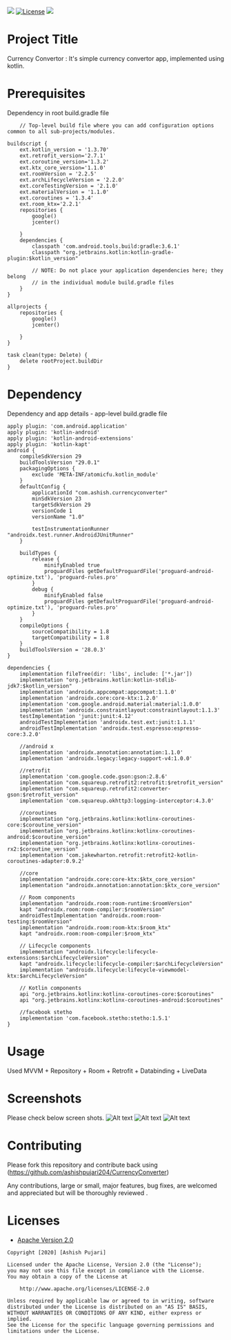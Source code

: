 
[![](https://img.shields.io/badge/API-22%2B-brightgreen.svg?style=flat)](https://android-arsenal.com/api?level=22)
[![License](https://img.shields.io/badge/License-Apache%202.0-blue.svg)](https://opensource.org/licenses/Apache-2.0)
[![](https://img.shields.io/badge/Support-Linkedin-brightgreen)](https://in.linkedin.com/in/ashish-pujari-b2655166)
# Project Title 

Currency Convertor : It's simple currency convertor app, implemented using kotlin.

# Prerequisites

Dependency in root build.gradle file

```
	// Top-level build file where you can add configuration options common to all sub-projects/modules.

buildscript {
    ext.kotlin_version = '1.3.70'
    ext.retrofit_version='2.7.1'
    ext.coroutine_version='1.3.2'
    ext.ktx_core_version='1.1.0'
    ext.roomVersion = '2.2.5'
    ext.archLifecycleVersion = '2.2.0'
    ext.coreTestingVersion = '2.1.0'
    ext.materialVersion = '1.1.0'
    ext.coroutines = '1.3.4'
    ext.room_ktx='2.2.1'
    repositories {
        google()
        jcenter()
        
    }
    dependencies {
        classpath 'com.android.tools.build:gradle:3.6.1'
        classpath "org.jetbrains.kotlin:kotlin-gradle-plugin:$kotlin_version"

        // NOTE: Do not place your application dependencies here; they belong
        // in the individual module build.gradle files
    }
}

allprojects {
    repositories {
        google()
        jcenter()
        
    }
}

task clean(type: Delete) {
    delete rootProject.buildDir
}

 ```
# Dependency

Dependency and app details -  app-level build.gradle file

```
apply plugin: 'com.android.application'
apply plugin: 'kotlin-android'
apply plugin: 'kotlin-android-extensions'
apply plugin: 'kotlin-kapt'
android {
    compileSdkVersion 29
    buildToolsVersion "29.0.1"
    packagingOptions {
        exclude 'META-INF/atomicfu.kotlin_module'
    }
    defaultConfig {
        applicationId "com.ashish.currencyconverter"
        minSdkVersion 23
        targetSdkVersion 29
        versionCode 1
        versionName "1.0"

        testInstrumentationRunner "androidx.test.runner.AndroidJUnitRunner"
    }

    buildTypes {
        release {
            minifyEnabled true
            proguardFiles getDefaultProguardFile('proguard-android-optimize.txt'), 'proguard-rules.pro'
        }
        debug {
            minifyEnabled false
            proguardFiles getDefaultProguardFile('proguard-android-optimize.txt'), 'proguard-rules.pro'
        }
    }
    compileOptions {
        sourceCompatibility = 1.8
        targetCompatibility = 1.8
    }
    buildToolsVersion = '28.0.3'
}

dependencies {
    implementation fileTree(dir: 'libs', include: ['*.jar'])
    implementation "org.jetbrains.kotlin:kotlin-stdlib-jdk7:$kotlin_version"
    implementation 'androidx.appcompat:appcompat:1.1.0'
    implementation 'androidx.core:core-ktx:1.2.0'
    implementation 'com.google.android.material:material:1.0.0'
    implementation 'androidx.constraintlayout:constraintlayout:1.1.3'
    testImplementation 'junit:junit:4.12'
    androidTestImplementation 'androidx.test.ext:junit:1.1.1'
    androidTestImplementation 'androidx.test.espresso:espresso-core:3.2.0'

    //android x
    implementation 'androidx.annotation:annotation:1.1.0'
    implementation 'androidx.legacy:legacy-support-v4:1.0.0'

    //retrofit
    implementation 'com.google.code.gson:gson:2.8.6'
    implementation "com.squareup.retrofit2:retrofit:$retrofit_version"
    implementation "com.squareup.retrofit2:converter-gson:$retrofit_version"
    implementation 'com.squareup.okhttp3:logging-interceptor:4.3.0'

    //coroutines
    implementation "org.jetbrains.kotlinx:kotlinx-coroutines-core:$coroutine_version"
    implementation "org.jetbrains.kotlinx:kotlinx-coroutines-android:$coroutine_version"
    implementation "org.jetbrains.kotlinx:kotlinx-coroutines-rx2:$coroutine_version"
    implementation 'com.jakewharton.retrofit:retrofit2-kotlin-coroutines-adapter:0.9.2'

    //core
    implementation "androidx.core:core-ktx:$ktx_core_version"
    implementation "androidx.annotation:annotation:$ktx_core_version"

    // Room components
    implementation "androidx.room:room-runtime:$roomVersion"
    kapt "androidx.room:room-compiler:$roomVersion"
    androidTestImplementation "androidx.room:room-testing:$roomVersion"
    implementation "androidx.room:room-ktx:$room_ktx"
    kapt "androidx.room:room-compiler:$room_ktx"

    // Lifecycle components
    implementation "androidx.lifecycle:lifecycle-extensions:$archLifecycleVersion"
    kapt "androidx.lifecycle:lifecycle-compiler:$archLifecycleVersion"
    implementation "androidx.lifecycle:lifecycle-viewmodel-ktx:$archLifecycleVersion"

    // Kotlin components
    api "org.jetbrains.kotlinx:kotlinx-coroutines-core:$coroutines"
    api "org.jetbrains.kotlinx:kotlinx-coroutines-android:$coroutines"

    //facebook stetho
    implementation 'com.facebook.stetho:stetho:1.5.1'
}

  ```
  
 # Usage
  Used MVVM + Repository + Room + Retrofit + Databinding + LiveData
 
# Screenshots

Please check below screen shots.
![Alt text](https://github.com/ashishpujari204/CurrencyConverter/blob/staging/icon.png "App Logo")
![Alt text](https://github.com/ashishpujari204/CurrencyConverter/blob/staging/home.png "Home Screen")
![Alt text](https://github.com/ashishpujari204/CurrencyConverter/blob/staging/list.png "Currency Selection List")

# Contributing

Please fork this repository and contribute back using (https://github.com/ashishpujari204/CurrencyConverter) 

Any contributions, large or small, major features, bug fixes, are welcomed and appreciated but will be thoroughly reviewed .

# Licenses

* [Apache Version 2.0](http://www.apache.org/licenses/LICENSE-2.0.html)

```
Copyright [2020] [Ashish Pujari]

Licensed under the Apache License, Version 2.0 (the "License");
you may not use this file except in compliance with the License.
You may obtain a copy of the License at

    http://www.apache.org/licenses/LICENSE-2.0

Unless required by applicable law or agreed to in writing, software
distributed under the License is distributed on an "AS IS" BASIS,
WITHOUT WARRANTIES OR CONDITIONS OF ANY KIND, either express or implied.
See the License for the specific language governing permissions and
limitations under the License.
```
